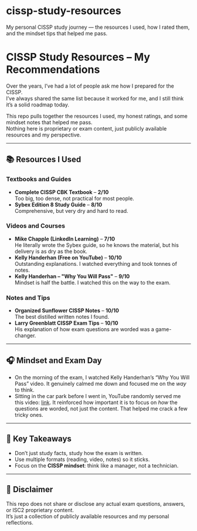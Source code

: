 # cissp-study-resources
My personal CISSP study journey — the resources I used, how I rated them, and the mindset tips that helped me pass.


# CISSP Study Resources – My Recommendations

Over the years, I’ve had a lot of people ask me how I prepared for the CISSP.  
I’ve always shared the same list because it worked for me, and I still think it’s a solid roadmap today.  

This repo pulls together the resources I used, my honest ratings, and some mindset notes that helped me pass.  
Nothing here is proprietary or exam content, just publicly available resources and my perspective.  

---

## 📚 Resources I Used

### Textbooks and Guides
- **Complete CISSP CBK Textbook** – **2/10**  
  Too big, too dense, not practical for most people.  
- **Sybex Edition 8 Study Guide** – **8/10**  
  Comprehensive, but very dry and hard to read.  

### Videos and Courses
- **Mike Chapple (LinkedIn Learning)** – **7/10**  
  He literally wrote the Sybex guide, so he knows the material, but his delivery is as dry as the book.  
- **Kelly Handerhan (Free on YouTube)** – **10/10**  
  Outstanding explanations. I watched everything and took tonnes of notes.  
- **Kelly Handerhan – "Why You Will Pass"** – **9/10**  
  Mindset is half the battle. I watched this on the way to the exam.  

### Notes and Tips
- **Organized Sunflower CISSP Notes** – **10/10**  
  The best distilled written notes I found.  
- **Larry Greenblatt CISSP Exam Tips** – **10/10**  
  His explanation of how exam questions are worded was a game-changer.  

---

## 🎧 Mindset and Exam Day

- On the morning of the exam, I watched Kelly Handerhan’s “Why You Will Pass” video. It genuinely calmed me down and focused me on the *way* to think.  
- Sitting in the car park before I went in, YouTube randomly served me this video: [link](https://youtu.be/FHuzohDiD50). It reinforced how important it is to focus on *how* the questions are worded, not just the content. That helped me crack a few tricky ones.  

---

## 📝 Key Takeaways

- Don’t just study facts, study how the exam is written.  
- Use multiple formats (reading, video, notes) so it sticks.  
- Focus on the **CISSP mindset**: think like a manager, not a technician.  

---

## 🚫 Disclaimer

This repo does not share or disclose any actual exam questions, answers, or ISC2 proprietary content.  
It’s just a collection of publicly available resources and my personal reflections.  

